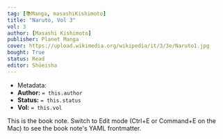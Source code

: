 ```yaml
---
tag: [📚Manga, masashiKishimoto]
title: "Naruto, Vol 3"
vol: 3
author: [Masashi Kishimoto]
publisher: Planet Manga
cover: https://upload.wikimedia.org/wikipedia/it/3/3e/Naruto1.jpg
bought: True
status: Read
editor: Shūeisha
---
```



- Metadata:
- **Author:** `= this.author`
- **Status:** `= this.status`
- **Vol:** `= this.vol`

This is the book note. Switch to Edit mode (Ctrl+E or Command+E on the Mac) to see the book note's YAML frontmatter.
